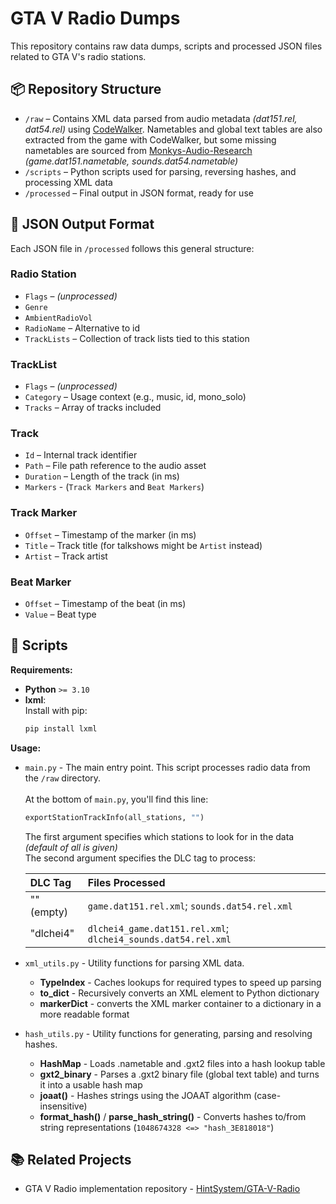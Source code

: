# GTA V Radio Dumps

This repository contains raw data dumps, scripts and processed JSON files related to GTA V's radio stations.

## 📦 Repository Structure

- `/raw` – Contains XML data parsed from audio metadata *(dat151.rel, dat54.rel)* using [CodeWalker](https://github.com/dexyfex/CodeWalker). Nametables and global text tables are also extracted from the game with CodeWalker, but some missing nametables are sourced from [Monkys-Audio-Research](https://github.com/Monkeypolice188/Monkys-Audio-Research/tree/main/.nametables) *(game.dat151.nametable, sounds.dat54.nametable)*
- `/scripts` – Python scripts used for parsing, reversing hashes, and processing XML data
- `/processed` – Final output in JSON format, ready for use

## 📁 JSON Output Format

Each JSON file in `/processed` follows this general structure:

### Radio Station
- `Flags` – *(unprocessed)*
- `Genre`
- `AmbientRadioVol`
- `RadioName` – Alternative to id
- `TrackLists` – Collection of track lists tied to this station

### TrackList
- `Flags` – *(unprocessed)*
- `Category` – Usage context (e.g., music, id, mono_solo)
- `Tracks` – Array of tracks included

### Track
- `Id` – Internal track identifier
- `Path` – File path reference to the audio asset
- `Duration` – Length of the track (in ms)
- `Markers` - (`Track Markers` and `Beat Markers`)

### Track Marker
- `Offset` – Timestamp of the marker (in ms)
- `Title` – Track title (for talkshows might be `Artist` instead)
- `Artist` – Track artist 

### Beat Marker
- `Offset` – Timestamp of the beat (in ms)
- `Value` – Beat type

## 📜 Scripts

**Requirements:**
* **Python** `>= 3.10`
* **lxml**:\
    Install with pip:
    ```bash
    pip install lxml
    ```


**Usage:**
* `main.py` - The main entry point. This script processes radio data from the `/raw` directory.
\
\
    At the bottom of `main.py`, you'll find this line:
    ```py
    exportStationTrackInfo(all_stations, "")
    ```
    The first argument specifies which stations to look for in the data *(default of all is given)*\
    The second argument specifies the DLC tag to process:

    DLC Tag|Files Processed
    :---|:---
    "" (empty)|`game.dat151.rel.xml`; `sounds.dat54.rel.xml`|
    "dlchei4"|`dlchei4_game.dat151.rel.xml`; `dlchei4_sounds.dat54.rel.xml`
* `xml_utils.py` - Utility functions for parsing XML data.
  * **TypeIndex** - Caches lookups for required types to speed up parsing
  * **to_dict** - Recursively converts an XML element to Python dictionary
  * **markerDict** - converts the XML marker container to a dictionary in a more readable format
* `hash_utils.py` - Utility functions for generating, parsing and resolving hashes.
  * **HashMap** - Loads .nametable and .gxt2 files into a hash lookup table
  * **gxt2_binary** - Parses a .gxt2 binary file (global text table) and turns it into a usable hash map
  * **joaat()** - Hashes strings using the JOAAT algorithm (case-insensitive)
  * **format_hash()** / **parse_hash_string()** - Converts hashes to/from string representations (`1048674328 <=> "hash_3E818018"`)

## 📚 Related Projects
- GTA V Radio implementation repository - [HintSystem/GTA-V-Radio](https://github.com/HintSystem/GTA-V-Radio)
